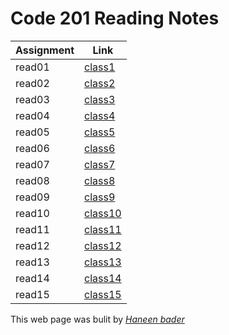 # Code 201 Reading Notes


| Assignment      |  Link              |
|-----------------|--------------------|
| read01          |[class1](read01.md) |
| read02          |[class2](read02.md )|
| read03          |[class3](read03.md) |
| read04          |[class4](read04.md) |
| read05          |[class5](read05.md) |
| read06          |[class6](read06.md) |
| read07          |[class7](read07.md) |
| read08          |[class8](read08.md) |
| read09          |[class9](read09.md) |
| read10          |[class10](read10.md)|
| read11          |[class11](read11.md)|
| read12          |[class12](read12.md)|
| read13          |[class13](read13.md)|
| read14          |[class14](read14.md)|
| read15          |[class15](read15.md)|


This web page was bulit by _[Haneen bader](https://github.com/haneenbader)_

